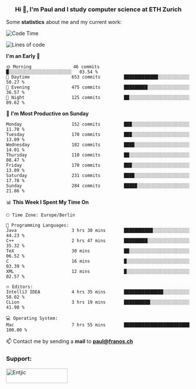 <h3 align="center">Hi 👋, I'm Paul and I study computer science at ETH Zurich</h3>


Some **statistics** about me and my current work:

<!--START_SECTION:waka-->
![Code Time](http://img.shields.io/badge/Code%20Time-1%2C348%20hrs%2012%20mins-blue)

![Lines of code](https://img.shields.io/badge/From%20Hello%20World%20I%27ve%20Written-1.9%20million%20lines%20of%20code-blue)

**I'm an Early 🐤** 

```text
🌞 Morning                46 commits          █░░░░░░░░░░░░░░░░░░░░░░░░   03.54 % 
🌆 Daytime                653 commits         █████████████░░░░░░░░░░░░   50.27 % 
🌃 Evening                475 commits         █████████░░░░░░░░░░░░░░░░   36.57 % 
🌙 Night                  125 commits         ██░░░░░░░░░░░░░░░░░░░░░░░   09.62 % 
```
📅 **I'm Most Productive on Sunday** 

```text
Monday                   152 commits         ███░░░░░░░░░░░░░░░░░░░░░░   11.70 % 
Tuesday                  170 commits         ███░░░░░░░░░░░░░░░░░░░░░░   13.09 % 
Wednesday                182 commits         ████░░░░░░░░░░░░░░░░░░░░░   14.01 % 
Thursday                 110 commits         ██░░░░░░░░░░░░░░░░░░░░░░░   08.47 % 
Friday                   170 commits         ███░░░░░░░░░░░░░░░░░░░░░░   13.09 % 
Saturday                 231 commits         ████░░░░░░░░░░░░░░░░░░░░░   17.78 % 
Sunday                   284 commits         █████░░░░░░░░░░░░░░░░░░░░   21.86 % 
```


📊 **This Week I Spent My Time On** 

```text
🕑︎ Time Zone: Europe/Berlin

💬 Programming Languages: 
Java                     3 hrs 30 mins       ███████████░░░░░░░░░░░░░░   44.23 % 
C++                      2 hrs 47 mins       █████████░░░░░░░░░░░░░░░░   35.32 % 
TeX                      30 mins             ██░░░░░░░░░░░░░░░░░░░░░░░   06.52 % 
C                        16 mins             █░░░░░░░░░░░░░░░░░░░░░░░░   03.39 % 
XML                      12 mins             █░░░░░░░░░░░░░░░░░░░░░░░░   02.57 % 

🔥 Editors: 
IntelliJ IDEA            4 hrs 35 mins       ███████████████░░░░░░░░░░   58.02 % 
CLion                    3 hrs 19 mins       ██████████░░░░░░░░░░░░░░░   41.98 % 

💻 Operating System: 
Mac                      7 hrs 55 mins       █████████████████████████   100.00 % 
```


<!--END_SECTION:waka-->

📫 Contact me by sending a **mail** to **paul@franos.ch**

<h3 align="left">Support:</h3>
<p><a href="https://ko-fi.com/Entjic"> <img align="left" src="https://cdn.ko-fi.com/cdn/kofi3.png?v=3" height="40" width="168" alt="Entjic" /></a></p>
